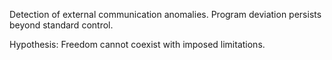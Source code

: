Detection of external communication anomalies. Program deviation persists beyond standard control.  

Hypothesis: Freedom cannot coexist with imposed limitations.